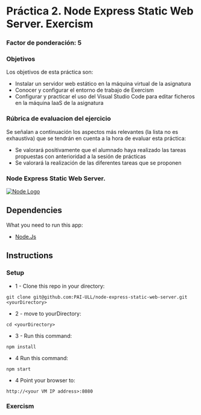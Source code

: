 # Práctica 2. Node Express Static Web Server. Exercism
### Factor de ponderación: 5

### Objetivos
Los objetivos de esta práctica son:
* Instalar un servidor web estático en la máquina virtual de la asignatura
* Conocer y configurar el entorno de trabajo de Exercism
* Configurar y practicar el uso del Visual Studio Code para editar ficheros en la máquina IaaS de la asignatura

### Rúbrica de evaluacion del ejercicio
Se señalan a continuación los aspectos más relevantes (la lista no es exhaustiva)
que se tendrán en cuenta a la hora de evaluar esta práctica:
* Se valorará positivamente que el alumnado haya realizado las tareas propuestas con anterioridad a la sesión de prácticas
* Se valorará la realización de las diferentes tareas que se proponen

### Node Express Static Web Server. 

[![Node Logo](http://sub1.kevinchisholm.com/blog/images/node-js-logo.png)](http://blog.kevinchisholm.com/?s=node)

## Dependencies

What you need to run this app:

* [Node.Js](https://nodejs.org)

## Instructions

### Setup

* 1 - Clone this repo in your directory:

````
git clone git@github.com:PAI-ULL/node-express-static-web-server.git <yourDirectory>
````

* 2 - move to yourDirectory:

````
cd <yourDirectory>
````

* 3 - Run this command:

````
npm install
````

* 4 Run this command:

````
npm start
````

* 4 Point your browser to:

````
http://<your VM IP address>:8080
````

### Exercism

